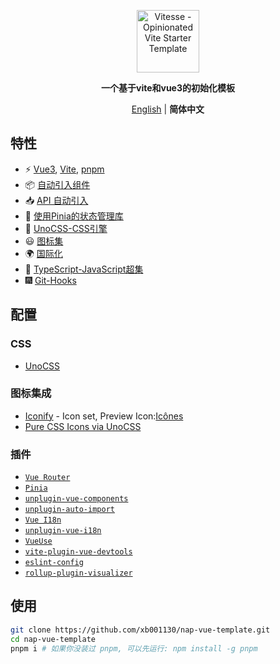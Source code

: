 <p align='center'>
  <img src='./public/nap.svg' alt='Vitesse - Opinionated Vite Starter Template' width='100'/>
</p>

<p align='center'>
<b>一个基于vite和vue3的初始化模板</b>
</p>

<p align='center'>
<a href="https://github.com/xb001130/nap-vue-template/blob/main/README.md">English</a> | <b>简体中文</b>
<!-- Contributors: Thanks for getting interested, however we DON'T accept new translations to the README, thanks. -->
</p>

## 特性
- ⚡️ [Vue3](https://github.com/vuejs/core), [Vite](https://github.com/vitejs/vite), [pnpm](https://pnpm.io/)
- 📦 [自动引入组件](https://github.com/unplugin/unplugin-vue-components)
- 📥 [API 自动引入](https://github.com/unplugin/unplugin-auto-import)
- 🍍 [使用Pinia的状态管理库](https://pinia.vuejs.org)
- 🎨 [UnoCSS-CSS引擎](https://github.com/unocss/unocss)
- 😃 [图标集](https://github.com/antfu/unocss/tree/main/packages/preset-icons)
- 🌍 [国际化](./locales)
- 🦾 [TypeScript-JavaScript超集](https://www.typescriptlang.org/)
- 🎆 [Git-Hooks](https://github.com/toplenboren/simple-git-hooks)

## 配置

### CSS

- [UnoCSS](https://github.com/antfu/unocss)

### 图标集成

- [Iconify](https://iconify.design) - Icon set, Preview Icon:[Icônes](https://icones.netlify.app/)
- [Pure CSS Icons via UnoCSS](https://github.com/antfu/unocss/tree/main/packages/preset-icons)

### 插件

- [`Vue Router`](https://github.com/vuejs/router)
- [`Pinia`](https://pinia.vuejs.org)
- [`unplugin-vue-components`](https://github.com/antfu/unplugin-vue-components)
- [`unplugin-auto-import`](https://github.com/antfu/unplugin-auto-import)
- [`Vue I18n`](https://github.com/intlify/vue-i18n-next)
- [`unplugin-vue-i18n`](https://github.com/intlify/bundle-tools/tree/main/packages/unplugin-vue-i18n)
- [`VueUse`](https://github.com/antfu/vueuse)
- [`vite-plugin-vue-devtools`](https://github.com/webfansplz/vite-plugin-vue-devtools)
- [`eslint-config`](https://github.com/antfu/eslint-config)
- [`rollup-plugin-visualizer`](https://github.com/btd/rollup-plugin-visualizer)

## 使用

```bash
git clone https://github.com/xb001130/nap-vue-template.git
cd nap-vue-template
pnpm i # 如果你没装过 pnpm, 可以先运行: npm install -g pnpm
```
